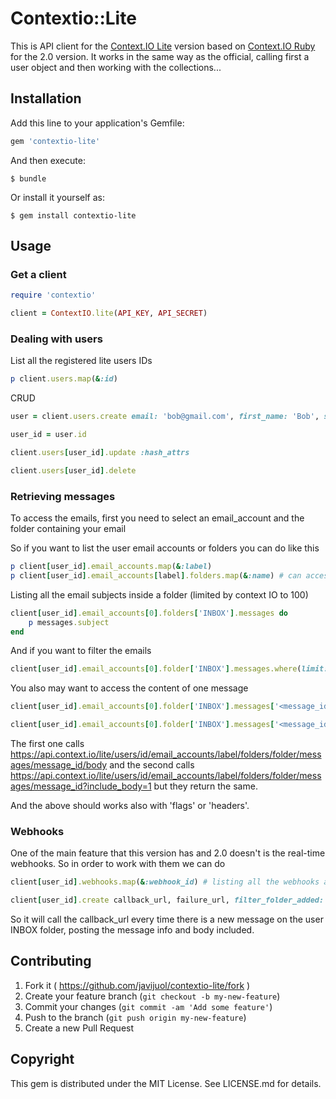 # Contextio::Lite

This is API client for the [Context.IO Lite](https://context.io/) version based on [Context.IO Ruby](https://github.com/contextio/contextio-ruby) for the 2.0 version.
It works in the same way as the official, calling first a user object and then working with the collections...

## Installation

Add this line to your application's Gemfile:

```ruby
gem 'contextio-lite'
```

And then execute:

    $ bundle

Or install it yourself as:

    $ gem install contextio-lite

## Usage

### Get a client

```ruby
require 'contextio'

client = ContextIO.lite(API_KEY, API_SECRET)
```

### Dealing with users

List all the registered lite users IDs

```ruby
p client.users.map(&:id)
```

CRUD

```ruby
user = client.users.create email: 'bob@gmail.com', first_name: 'Bob', server: 'imap.gmail.com' username: 'bob', use_sll:true, port: 993, type: 'IMAP'

user_id = user.id

client.users[user_id].update :hash_attrs

client.users[user_id].delete
```

### Retrieving messages

To access the emails, first you need to select an email_account and the folder containing your email

So if you want to list the user email accounts or folders you can do like this

```ruby
p client[user_id].email_accounts.map(&:label)
p client[user_id].email_accounts[label].folders.map(&:name) # can access email_accounts by number => email_accounts[0]
```

Listing all the email subjects inside a folder (limited by context IO to 100)
```ruby
client[user_id].email_accounts[0].folders['INBOX'].messages do
    p messages.subject
end
```

And if you want to filter the emails

```ruby
client[user_id].email_accounts[0].folder['INBOX'].messages.where(limit: 3)
```

You also may want to access the content of one message

```ruby
client[user_id].email_accounts[0].folder['INBOX'].messages['<message_id>'].body_plain # or body_html

client[user_id].email_accounts[0].folder['INBOX'].messages['<message_id>'].with(include_body:true).body_plain
```

The first one calls https://api.context.io/lite/users/id/email_accounts/label/folders/folder/messages/message_id/body
and the second calls https://api.context.io/lite/users/id/email_accounts/label/folders/folder/messages/message_id?include_body=1
but they return the same.

And the above should works also with 'flags' or 'headers'.

### Webhooks

One of the main feature that this version has and 2.0 doesn't is the real-time webhooks.
So in order to work with them we can do

```ruby
client[user_id].webhooks.map(&:webhook_id) # listing all the webhooks an user has

client[user_id].create callback_url, failure_url, filter_folder_added: 'INBOX', include_body: true
```

So it will call the callback_url every time there is a new message on the user INBOX folder, posting the message info and body included.


## Contributing

1. Fork it ( https://github.com/javijuol/contextio-lite/fork )
2. Create your feature branch (`git checkout -b my-new-feature`)
3. Commit your changes (`git commit -am 'Add some feature'`)
4. Push to the branch (`git push origin my-new-feature`)
5. Create a new Pull Request

## Copyright

This gem is distributed under the MIT License. See LICENSE.md for details.
